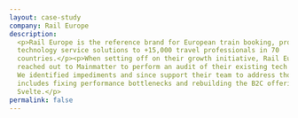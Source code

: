 ```yaml
---
layout: case-study
company: Rail Europe
description:
  <p>Rail Europe is the reference brand for European train booking, providing
  technology service solutions to +15,000 travel professionals in 70
  countries.</p><p>When setting off on their growth initiative, Rail Europe
  reached out to Mainmatter to perform an audit of their existing tech platform.
  We identified impediments and since support their team to address those which
  includes fixing performance bottlenecks and rebuilding the B2C offering in
  Svelte.</p>
permalink: false
---
```

